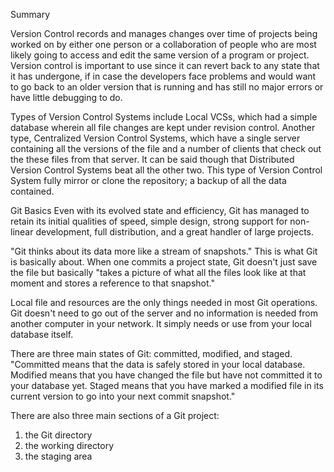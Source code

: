 Summary

Version Control records and manages changes over time of projects being worked on by either one person or a collaboration of people who are most likely going to access and edit the same version of a program or project. Version control is important to use since it can revert back to any state that it has undergone, if in case the developers face problems and would want to go back to an older version that is running and has still no major errors or have little debugging to do. 

Types of Version Control Systems include Local VCSs, which had a simple database wherein all file changes are kept under revision control. Another type, Centralized Version Control Systems, which have a single server containing all the versions of the file and a number of clients that check out the these files from that server. It can be said though that Distributed Version Control Systems beat all the other two. This type of Version Control System fully mirror or clone the repository; a backup of all the data contained.

Git Basics
Even with its evolved state and efficiency, Git has managed to retain its initial qualities of speed, simple design, strong support for non-linear development, full distribution, and a great handler of large projects.

"Git thinks about its data more like a stream of snapshots." This is what Git is basically about. When one commits a project state, Git doesn't just save the file but basically "takes a picture of what all the files look like at that moment and stores a reference to that snapshot."

Local file and resources are the only things needed in most Git operations. Git doesn't need to go out of the server and no information is needed from another computer in your network. It simply needs or use from your local database itself. 

There are three main states of Git: committed, modified, and staged. "Committed means that the data is safely stored in your local database. Modified means that you have changed the file but have not committed it to your database yet. Staged means that you have marked a modified file in its current version to go into your next commit snapshot."

There are also three main sections of a Git project:
1. the Git directory
2. the working directory
3. the staging area
